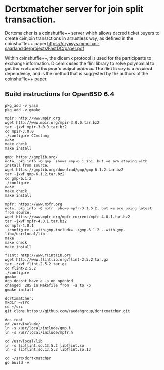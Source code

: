 
# Dcrtxmatcher server for join split transaction.

Dcrtxmatcher is a coinshuffle++ server which allows decred ticket buyers to create coinjoin transactions in a trustless way, as defined in the coinshuffle++ paper https://crypsys.mmci.uni-saarland.de/projects/FastDC/paper.pdf

Within coinshuffle++, the dicemix protocol is used for the participants to exchange information. Dicemix uses the flint library to solve polynomial to get the roots and the peer's output address. The flint library is a required dependency, and is the method that is suggested by the authors of the coinshuffle++ paper.

##  Build instructions for OpenBSD 6.4
```
pkg_add -v yasm
pkg_add -v gmake

mpir: http://www.mpir.org
wget http://www.mpir.org/mpir-3.0.0.tar.bz2
tar -jxvf mpir-3.0.0.tar.bz2
cd mpir-3.0.0
./configure CC=clang
make
make check
make install

gmp: https://gmplib.org/
note, pkg_info -Q gmp  shows gmp-6.1.2p1, but we are staying with install from source.
wget https://gmplib.org/download/gmp/gmp-6.1.2.tar.bz2
tar -jxvf gmp-6.1.2.tar.bz2
cd gmp-6.1.2
./configure
make
make check
make install

mpfr: https://www.mpfr.org
note, pkg_info -Q mpfr  shows mpfr-3.1.5.2, but we are using latest from source.
wget https://www.mpfr.org/mpfr-current/mpfr-4.0.1.tar.bz2
tar -jxvf mpfr-4.0.1.tar.bz2
cd mpfr-4.0.1
./configure --with-gmp-include=../gmp-6.1.2 --with-gmp-lib=/usr/local/lib
make
make check
make install

flint: http://www.flintlib.org
wget http://www.flintlib.org/flint-2.5.2.tar.gz
tar -zxvf flint-2.5.2.tar.gz
cd flint-2.5.2
./configure
gmake
#cp doesnt have a -a on openbsd
changed  285 in Makefile from  -a to -p
gmake install

dcrtxmatcher:
mkdir ~/src
cd ~/src
git clone https://github.com/raedahgroup/dcrtxmatcher.git

#as root
cd /usr/include/
ln -s /usr/local/include/gmp.h
ln -s /usr/local/include/mpfr.h

cd /usr/local/lib
ln -s libflint.so.13.5.2 libflint.so
ln -s libflint.so.13.5.2 libflint.so.13

cd ~/src/dcrtxmatcher
go build -v
```
